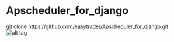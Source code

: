 # Apscheduler_for_django<br/>
git clone https://github.com/easytrader/Apscheduler_for_django.git
![alt tag](https://github.com/easytrader/Apscheduler_for_django/blob/master/APscheduler.png)
